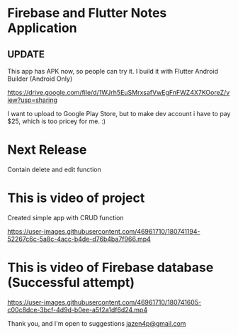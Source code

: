 # Firebase and Flutter Notes Application

## UPDATE

This app has APK now, so people can try it. I build it with Flutter Android Builder (Android Only)

https://drive.google.com/file/d/1WJrh5EuSMrxsafVwEgFnFWZ4X7KOoreZ/view?usp=sharing

I want to upload to Google Play Store, but to make dev account i have to pay $25, which is too pricey for me. :)

# Next Release

Contain delete and edit function

# This is video of project

Created simple app with CRUD function

https://user-images.githubusercontent.com/46961710/180741194-52267c6c-5a8c-4acc-b4de-d76b4ba7f966.mp4

# This is video of Firebase database (Successful attempt)

https://user-images.githubusercontent.com/46961710/180741605-c00c8dce-3bcf-4d9d-b0ee-a5f2a1df6d24.mp4

Thank you, and I'm open to suggestions
jazen4p@gmail.com
